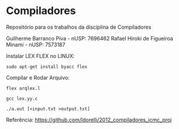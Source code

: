 # Compiladores
Repositório para os trabalhos da disciplina de Compiladores

Guilherme Barranco Piva - nUSP: 7696462
Rafael Hiroki de Figueiroa Minami - nUSP: 7573187




Instalar LEX FLEX no LINUX:

`sudo apt-get install byacc flex`

Compilar e Rodar Arquivo:

`flex arqlex.l`

`gcc lex.yy.c`

`./a.out [<input.txt >output.txt]`

Referência: https://github.com/ldorelli/2012_compiladores_icmc_proj
